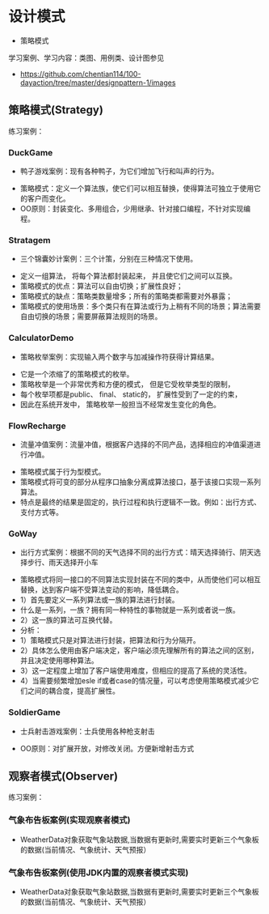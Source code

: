 # 设计模式 
- 策略模式

学习案例、学习内容：类图、用例类、设计图参见
- https://github.com/chentian114/100-dayaction/tree/master/designpattern-1/images

## 策略模式(Strategy)

练习案例：
### DuckGame
- 鸭子游戏案例：现有各种鸭子，为它们增加飞行和叫声的行为。
 * 策略模式：定义一个算法族，使它们可以相互替换，使得算法可独立于使用它的客户而变化。
 * OO原则：封装变化、多用组合，少用继承、针对接口编程，不针对实现编程。
 
### Stratagem
- 三个锦囊妙计案例：三个计策，分别在三种情况下使用。
 * 定义一组算法， 将每个算法都封装起来， 并且使它们之间可以互换。
 * 策略模式的优点：算法可以自由切换；扩展性良好；
 * 策略模式的缺点：策略类数量增多；所有的策略类都需要对外暴露；
 * 策略模式的使用场景：多个类只有在算法或行为上稍有不同的场景；算法需要自由切换的场景；需要屏蔽算法规则的场景。
 
### CalculatorDemo
- 策略枚举案例：实现输入两个数字与加减操作符获得计算结果。
 * 它是一个浓缩了的策略模式的枚举。
 * 策略枚举是一个非常优秀和方便的模式， 但是它受枚举类型的限制，
 * 每个枚举项都是public、 final、 static的， 扩展性受到了一定的约束，
 * 因此在系统开发中， 策略枚举一般担当不经常发生变化的角色。
 
### FlowRecharge 
- 流量冲值案例：流量冲值，根据客户选择的不同产品，选择相应的冲值渠道进行冲值。
 * 策略模式属于行为型模式。
 * 策略模式将可变的部分从程序口抽象分离成算法接口，基于该接口实现一系列算法。
 * 特点是最终的结果是固定的，执行过程和执行逻辑不一致。例如：出行方式、支付方式等。
 
### GoWay 
- 出行方式案例：根据不同的天气选择不同的出行方式：晴天选择骑行、阴天选择步行、雨天选择开小车
 * 策略模式将同一接口的不同算法实现封装在不同的类中，从而使他们可以相互替换，达到客户端不受算法变动的影响，降低耦合。
 * 1）首先要定义一系列算法或一族的算法进行封装。
 * 什么是一系列，一族？拥有同一种特性的事物就是一系列或者说一族。
 * 2）这一族的算法可互换代替。
 * 分析：
 * 1）策略模式只是对算法进行封装，把算法和行为分隔开。
 * 2）具体怎么使用由客户端决定，客户端必须先理解所有的算法之间的区别，并且决定使用哪种算法。
 * 3）这一定程度上增加了客户端使用难度，但相应的提高了系统的灵活性。
 * 4）当需要频繁增加esle if或者case的情况量，可以考虑使用策略模式减少它们之间的耦合度，提高扩展性。
 
### SoldierGame 
- 士兵射击游戏案例：士兵使用各种枪支射击
 * OO原则：对扩展开放，对修改关闭。方便新增射击方式



## 观察者模式(Observer)

练习案例：
### 气象布告板案例(实现观察者模式)
-   WeatherData对象获取气象站数据,当数据有更新时,需要实时更新三个气象板的数据(当前情况、气象统计、天气预报）


### 气象布告板案例(使用JDK内置的观察者模式实现)
-   WeatherData对象获取气象站数据,当数据有更新时,需要实时更新三个气象板的数据(当前情况、气象统计、天气预报）
     
     